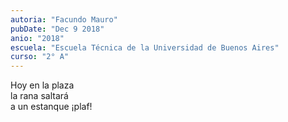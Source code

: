 ```yaml
---
autoria: "Facundo Mauro"
pubDate: "Dec 9 2018"
anio: "2018"
escuela: "Escuela Técnica de la Universidad de Buenos Aires"
curso: "2° A"
---
```


Hoy en la plaza\
la rana saltará\
a un estanque ¡plaf!
